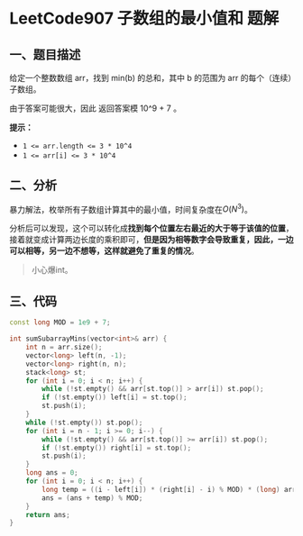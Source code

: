 # LeetCode907 子数组的最小值和 题解

## 一、题目描述

给定一个整数数组 arr，找到 min(b) 的总和，其中 b 的范围为 arr 的每个（连续）子数组。

由于答案可能很大，因此 返回答案模 10^9 + 7 。

**提示：**

- `1 <= arr.length <= 3 * 10^4`
- `1 <= arr[i] <= 3 * 10^4`



## 二、分析

暴力解法，枚举所有子数组计算其中的最小值，时间复杂度在$O(N^3)$。

分析后可以发现，这个可以转化成**找到每个位置左右最近的大于等于该值的位置**，接着就变成计算两边长度的乘积即可，**但是因为相等数字会导致重复，因此，一边可以相等，另一边不想等，这样就避免了重复的情况**。

> 小心爆int。

## 三、代码

```c++
const long MOD = 1e9 + 7;

int sumSubarrayMins(vector<int>& arr) {
    int n = arr.size();
    vector<long> left(n, -1);
    vector<long> right(n, n);
    stack<long> st;
    for (int i = 0; i < n; i++) {
        while (!st.empty() && arr[st.top()] > arr[i]) st.pop();
        if (!st.empty()) left[i] = st.top();
        st.push(i);
    }
    while (!st.empty()) st.pop();
    for (int i = n - 1; i >= 0; i--) {
        while (!st.empty() && arr[st.top()] >= arr[i]) st.pop();
        if (!st.empty()) right[i] = st.top();
        st.push(i);
    }
    long ans = 0;
    for (int i = 0; i < n; i++) {
        long temp = ((i - left[i]) * (right[i] - i) % MOD) * (long) arr[i] % MOD;
        ans = (ans + temp) % MOD;
    }
    return ans;
}
```

